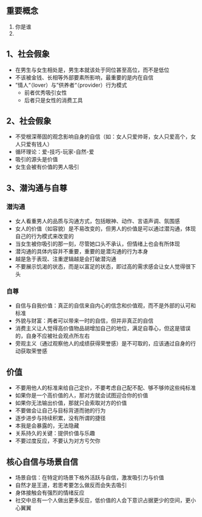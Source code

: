 ## 重要概念

1. 你是谁
2. 







## 1、社会假象

- 在男生与女生相处是，男生本就该处于同位甚至高位，而不是低位
- 不该被金钱、长相等外部要素所影响，最重要的是内在自信
- ”情人“（lover）与”供养者“（provider）行为模式
  - 前者优秀吸引女性
  - 后者只是女性的消费工具

## 2、社会假象

- 不受根深蒂固的观念影响自身的自信（如：女人只爱帅哥，女人只爱高个，女人只爱有钱人）
- 循环理论：爱-技巧-玩家-自然-爱
- 吸引的源头是价值
- 女生会被有价值的男人吸引

## 3、潜沟通与自尊

### 潜沟通

- 女人看重男人的品质与沟通方式，包括眼神、动作、言语声调、氛围感
- 女人的价值（如容貌）是不易改变的，但男人的价值是可以通过潜沟通，体现自己的行为模式来改变的
- 当女生被你吸引的那一刻，尽管她口头不承认，但情绪上也会有所体现
- 潜沟通的具体内容并不重要，重要的是潜沟通的行为本身
- 越是急于表现、注重逻辑越是会打破潜沟通
- 不要展示饥渴的状态，而是以富足的状态，即过高的需求感会让女人觉得很下头

### 自尊

- 自信与自我价值：真正的自信来自内心的信念和价值观，而不是外部的认可和标准
- 外貌与财富：两者可以带来一时的自信，但并非真正的自信
- 消费主义让人觉得高价值物品胡增加自己的地位，满足自尊心，但这是错误的，自身不应被社会观点所左右
- 旁观主义（通过观察他人的成绩获得荣誉感）是不可取的，应该通过自身的行动获取荣誉感

## 价值

- 不要用他人的标准来给自己定价，不要考虑自己配不配、够不够帅这些纯标准
- 如果你是一个高价值的人，那对方就会试图迎合你的价值
- 如果你无法输出价值，那就只会索取对方的价值
- 不要做会让自己与目标背道而驰的行为
- 逐步进步与持续积累，没有所谓的捷径
- 本我是会暴露的，无法隐藏
- 关系持久的关键：提供价值与乐趣
- 不要过度反应，不要认为对方亏欠你

## 核心自信与场景自信

- 场景自信：在特定的场景下格外活跃与自信，激发吸引力与价值
- 自然才是王道，若思考要怎么做反而会失去吸引
- 身体接触会有强烈的情绪反应
- 社交中总有一个人做出更多反应，低价值的人会下意识占据更少的空间，更小心翼翼
